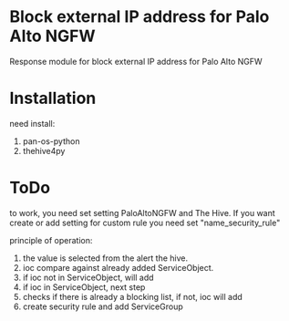 # Block external IP address for Palo Alto NGFW

Response module for block external IP address for Palo Alto NGFW

# Installation

need install:
1. pan-os-python
2. thehive4py

# ToDo

to work, you need set setting PaloAltoNGFW and The Hive. If you want create or add setting for custom rule you need set "name_security_rule"

principle of operation:
1. the value is selected from the alert the hive.
2. ioc compare against already added ServiceObject.
3. if ioc not in ServiceObject, will add
4. if ioc in ServiceObject, next step
5. checks if there is already a blocking list, if not, ioc will add
6. create security rule and add ServiceGroup